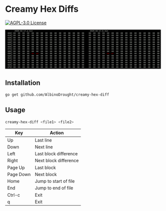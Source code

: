 # Creamy Hex Diffs

<a href="https://github.com/AlbinoDrought/creamy-hex-diff/blob/master/LICENSE"><img alt="AGPL-3.0 License" src="https://img.shields.io/github/license/AlbinoDrought/creamy-hex-diff"></a>

[![action shot](./.readme/action.png)](./.readme/action,png)

## Installation

```sh
go get github.com/AlbinoDrought/creamy-hex-diff
```

## Usage

```sh
creamy-hex-diff <file1> <file2>
```

| Key       | Action                |
|-----------|-----------------------|
| Up        | Last line             |
| Down      | Next line             |
| Left      | Last block difference |
| Right     | Next block difference |
| Page Up   | Last block            |
| Page Down | Next block            |
| Home      | Jump to start of file |
| End       | Jump to end of file   |
| Ctrl-c    | Exit                  |
| q         | Exit                  |
